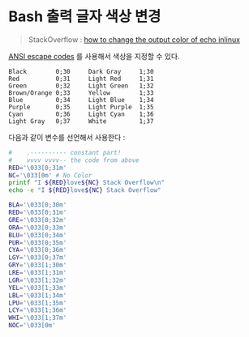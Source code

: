 # Bash 출력 글자 색상 변경

> StackOverflow : [how to change the output color of echo inlinux](http://stackoverflow.com/questions/5947742/how-to-change-the-output-color-of-echo-in-linux)

[ANSI escape codes](https://en.wikipedia.org/wiki/ANSI_escape_code) 를 사용해서 색상을 지정할 수 있다.

```text
Black        0;30     Dark Gray     1;30
Red          0;31     Light Red     1;31
Green        0;32     Light Green   1;32
Brown/Orange 0;33     Yellow        1;33
Blue         0;34     Light Blue    1;34
Purple       0;35     Light Purple  1;35
Cyan         0;36     Light Cyan    1;36
Light Gray   0;37     White         1;37
```

다음과 같이 변수를 선언해서 사용한다 :

```bash
#    .---------- constant part!
#    vvvv vvvv-- the code from above
RED='\033[0;31m'
NC='\033[0m' # No Color
printf "I ${RED}love${NC} Stack Overflow\n"
echo -e "I ${RED}love${NC} Stack Overflow"
```

```bash
BLA='\033[0;30m'
RED='\033[0;31m'
GRE='\033[0;32m'
ORA='\033[0;33m'
BLU='\033[0;34m'
PUR='\033[0;35m'
CYA='\033[0;36m'
LGY='\033[0;37m'
GRY='\033[1;30m'
LRE='\033[1;31m'
LGR='\033[1;32m'
YEL='\033[1;33m'
LBL='\033[1;34m'
LPU='\033[1;35m'
LCY='\033[1;36m'
WHI='\033[1;37m'
NOC='\033[0m'
```